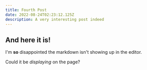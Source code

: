 ```yaml
---
title: Fourth Post
date: 2022-08-24T02:23:12.125Z
description: A very interesting post indeed
---
```

## And here it is!

I'm **so** disappointed the markdown isn't showing up in the editor.

Could it be *displaying* on the page?



